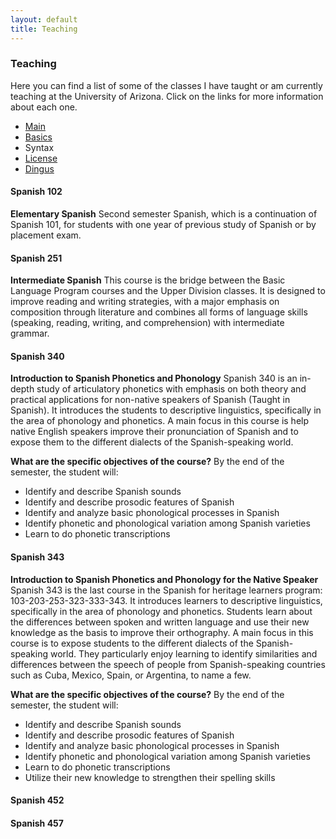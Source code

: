 ```yaml
---
layout: default
title: Teaching
---
```


### Teaching

Here you can find a list of some of the classes I have taught or am currently teaching at the University of Arizona. Click on the links for more information about each one.

<ul id="ProjectSubmenu">
    <li><a href="/projects/markdown/" title="Markdown Project Page">Main</a></li>
    <li><a href="/projects/markdown/basics" title="Markdown Basics">Basics</a></li>
    <li><a class="selected" title="Markdown Syntax Documentation">Syntax</a></li>
    <li><a href="/projects/markdown/license" title="Pricing and License Information">License</a></li>
    <li><a href="/projects/markdown/dingus" title="Online Markdown Web Form">Dingus</a></li>
</ul>


#### Spanish 102
<strong>Elementary Spanish</strong>
Second semester Spanish, which is a continuation of Spanish 101, for students with one year of previous study of Spanish or by placement exam.

#### Spanish 251
<strong>Intermediate Spanish</strong>
This course is the bridge between the Basic Language Program courses and the Upper Division classes. It is designed to improve reading and writing strategies, with a major emphasis on composition through literature and combines all forms of language skills (speaking, reading, writing, and comprehension) with intermediate grammar.

#### Spanish 340
<strong>Introduction to Spanish Phonetics and Phonology</strong>
Spanish 340 is an in-depth study of articulatory phonetics with emphasis on both theory and practical applications for non-native speakers of Spanish (Taught in Spanish). It introduces the students to descriptive linguistics, specifically in the area of phonology and phonetics.  A main focus in this course is help native English speakers improve their pronunciation of Spanish and to expose them to the different dialects of the Spanish-speaking world.

<strong>What are the specific objectives of the course?</strong>
By the end of the semester, the student will:

- Identify and describe Spanish sounds
- Identify and describe prosodic features of Spanish
- Identify and analyze basic phonological processes in Spanish
- Identify phonetic and phonological variation among Spanish varieties
- Learn to do phonetic transcriptions


#### Spanish 343
<strong>Introduction to Spanish Phonetics and Phonology for the Native Speaker</strong>
Spanish 343 is the last course in the Spanish for heritage learners program: 103-203-253-323-333-343. It introduces learners to descriptive linguistics, specifically in the area of phonology and phonetics. Students learn about the differences between spoken and written language and use their new knowledge as the basis to improve their orthography. A main focus in this course is to expose students to the different dialects of the Spanish-speaking world. They particularly enjoy learning to identify similarities and differences between the speech of people from Spanish-speaking countries such as Cuba, Mexico, Spain, or Argentina, to name a few.

<strong>What are the specific objectives of the course?</strong>
By the end of the semester, the student will:

- Identify and describe Spanish sounds
- Identify and describe prosodic features of Spanish
- Identify and analyze basic phonological processes in Spanish
- Identify phonetic and phonological variation among Spanish varieties
- Learn to do phonetic transcriptions
- Utilize their new knowledge to strengthen their spelling skills

#### Spanish 452
#### Spanish 457
